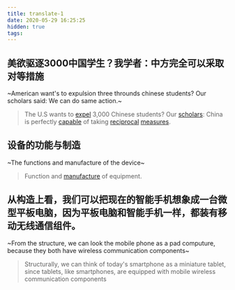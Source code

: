 ```yaml
---
title: translate-1
date: 2020-05-29 16:25:25
hidden: true
tags:
---
```


## 美欲驱逐3000中国学生？我学者：中方完全可以采取对等措施
~American want's to expulsion three throunds chinese students? Our scholars said: We can do same action.~
> The U.S wants to [expel] 3,000 Chinese students? Our [scholars]: China is perfectly [capable] of taking [reciprocal] [measures].

## 设备的功能与制造
~The functions and manufacture of the device~
> Function and [manufacture] of equipment.

## 从构造上看，我们可以把现在的智能手机想象成一台微型平板电脑，因为平板电脑和智能手机一样，都装有移动无线通信组件。
~From the structure, we can look the mobile phone as a pad computure, because they both have wireless communication components~
> Structurally, we can think of today's smartphone as a miniature tablet, since tablets, like smartphones, are equipped with mobile wireless communication components


[expel]: https://www.ldoceonline.com/dictionary/expel
[scholars]: https://www.ldoceonline.com/dictionary/scholar
[capable]: https://www.ldoceonline.com/dictionary/capable-of-doing-something
[reciprocal]: https://www.ldoceonline.com/dictionary/reciprocal
[measures]: https://www.ldoceonline.com/dictionary/measure
[manufacture]: https://www.ldoceonline.com/dictionary/manufacture